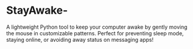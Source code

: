 # StayAwake-
A lightweight Python tool to keep your computer awake by gently moving the mouse in customizable patterns. Perfect for preventing sleep mode, staying online, or avoiding away status on messaging apps!
